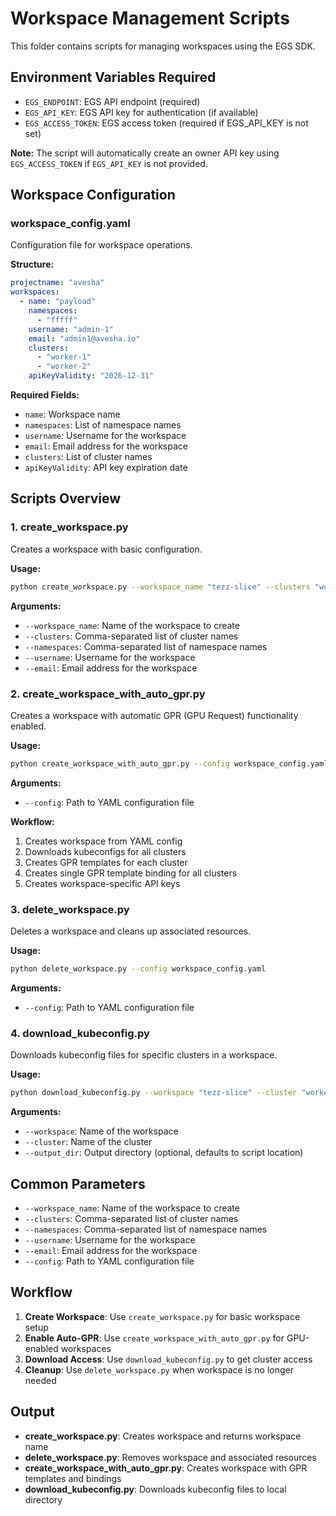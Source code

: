 # Workspace Management Scripts

This folder contains scripts for managing workspaces using the EGS SDK.

## Environment Variables Required

- `EGS_ENDPOINT`: EGS API endpoint (required)
- `EGS_API_KEY`: EGS API key for authentication (if available)
- `EGS_ACCESS_TOKEN`: EGS access token (required if EGS_API_KEY is not set)

**Note:** The script will automatically create an owner API key using `EGS_ACCESS_TOKEN` if `EGS_API_KEY` is not provided.

## Workspace Configuration

### workspace_config.yaml
Configuration file for workspace operations.

**Structure:**
```yaml
projectname: "avesha"
workspaces:
  - name: "payload"
    namespaces:
      - "fffff"
    username: "admin-1"
    email: "admin1@avesha.io"
    clusters:
      - "worker-1"
      - "worker-2"
    apiKeyValidity: "2026-12-31"
```

**Required Fields:**
- `name`: Workspace name
- `namespaces`: List of namespace names
- `username`: Username for the workspace
- `email`: Email address for the workspace
- `clusters`: List of cluster names
- `apiKeyValidity`: API key expiration date

## Scripts Overview

### 1. create_workspace.py
Creates a workspace with basic configuration.

**Usage:**
```bash
python create_workspace.py --workspace_name "tezz-slice" --clusters "worker-1,worker-2" --namespaces "nim,locust" --username "admin" --email "admin@example.com"
```

**Arguments:**
- `--workspace_name`: Name of the workspace to create
- `--clusters`: Comma-separated list of cluster names
- `--namespaces`: Comma-separated list of namespace names
- `--username`: Username for the workspace
- `--email`: Email address for the workspace

### 2. create_workspace_with_auto_gpr.py
Creates a workspace with automatic GPR (GPU Request) functionality enabled.

**Usage:**
```bash
python create_workspace_with_auto_gpr.py --config workspace_config.yaml
```

**Arguments:**
- `--config`: Path to YAML configuration file

**Workflow:**
1. Creates workspace from YAML config
2. Downloads kubeconfigs for all clusters
3. Creates GPR templates for each cluster
4. Creates single GPR template binding for all clusters
5. Creates workspace-specific API keys

### 3. delete_workspace.py
Deletes a workspace and cleans up associated resources.

**Usage:**
```bash
python delete_workspace.py --config workspace_config.yaml
```

**Arguments:**
- `--config`: Path to YAML configuration file

### 4. download_kubeconfig.py
Downloads kubeconfig files for specific clusters in a workspace.

**Usage:**
```bash
python download_kubeconfig.py --workspace "tezz-slice" --cluster "worker-1"
```

**Arguments:**
- `--workspace`: Name of the workspace
- `--cluster`: Name of the cluster
- `--output_dir`: Output directory (optional, defaults to script location)

## Common Parameters

- `--workspace_name`: Name of the workspace to create
- `--clusters`: Comma-separated list of cluster names
- `--namespaces`: Comma-separated list of namespace names
- `--username`: Username for the workspace
- `--email`: Email address for the workspace
- `--config`: Path to YAML configuration file

## Workflow

1. **Create Workspace**: Use `create_workspace.py` for basic workspace setup
2. **Enable Auto-GPR**: Use `create_workspace_with_auto_gpr.py` for GPU-enabled workspaces
3. **Download Access**: Use `download_kubeconfig.py` to get cluster access
4. **Cleanup**: Use `delete_workspace.py` when workspace is no longer needed

## Output

- **create_workspace.py**: Creates workspace and returns workspace name
- **delete_workspace.py**: Removes workspace and associated resources
- **create_workspace_with_auto_gpr.py**: Creates workspace with GPR templates and bindings
- **download_kubeconfig.py**: Downloads kubeconfig files to local directory
